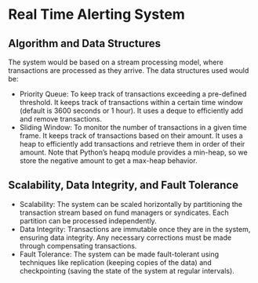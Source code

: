 # Real Time Alerting System
## Algorithm and Data Structures

The system would be based on a stream processing model, where transactions are processed as they arrive. The data structures used would be:

- Priority Queue: To keep track of transactions exceeding a pre-defined threshold. It keeps track of transactions within a certain time window (default is 3600 seconds or 1 hour). It uses a deque to efficiently add and remove transactions.
- Sliding Window: To monitor the number of transactions in a given time frame. It keeps track of transactions based on their amount. It uses a heap to efficiently add transactions and retrieve them in order of their amount. Note that Python’s heapq module provides a min-heap, so we store the negative amount to get a max-heap behavior.

## Scalability, Data Integrity, and Fault Tolerance
- Scalability: The system can be scaled horizontally by partitioning the transaction stream based on fund managers or syndicates. Each partition can be processed independently.
- Data Integrity: Transactions are immutable once they are in the system, ensuring data integrity. Any necessary corrections must be made through compensating transactions.
- Fault Tolerance: The system can be made fault-tolerant using techniques like replication (keeping copies of the data) and checkpointing (saving the state of the system at regular intervals).